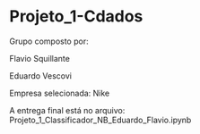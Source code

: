 # Projeto_1-Cdados

Grupo composto por:

Flavio Squillante

Eduardo Vescovi

Empresa selecionada: Nike

A entrega final está no arquivo: Projeto_1_Classificador_NB_Eduardo_Flavio.ipynb
